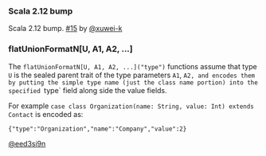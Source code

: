 ### Scala 2.12 bump

Scala 2.12 bump. [#15][15] by [@xuwei-k][@xuwei-k]

### flatUnionFormatN[U, A1, A2, ...]

The `flatUnionFormatN[U, A1, A2, ...]("type")` functions assume that type `U` is the sealed parent trait
of the type parameters `A1`, `A2, and encodes them by putting the simple type name
(just the class name portion) into the specified `type` field along side the value fields.

For example `case class Organization(name: String, value: Int) extends Contact`
is encoded as:

    {"type":"Organization","name":"Company","value":2}

[@eed3si9n][@eed3si9n]

  [15]: https://github.com/eed3si9n/sjson-new/pull/15
  [@xuwei-k]: https://github.com/xuwei-k
  [@eed3si9n]: https://github.com/eed3si9n
